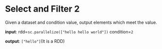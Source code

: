 # Select and Filter 2

Given a dataset and condition value, output elements which meet the value.

**input**: rdd=`sc.parallelize(["hello hello world"])`
           condition=`2`

**output**: `["hello"]`(It is a RDD)
